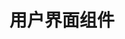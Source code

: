 ﻿---
title: 用户界面组件
second_title: Aspose.Cells.GridWeb
type: docs
weight: 35
url: /zh/java/ui-components/
---
